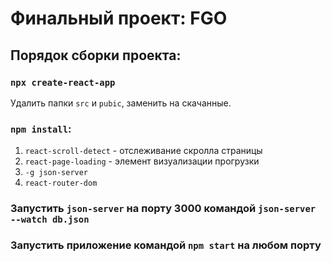 # Финальный проект: FGO

## Порядок сборки проекта:

### `npx create-react-app`
Удалить папки `src` и `pubic`, заменить на скачанные.

### `npm install`:
 1. `react-scroll-detect` - отслеживание скролла страницы
 2. `react-page-loading` - элемент визуализации прогрузки
 3. `-g json-server`
 4. `react-router-dom`

### Запустить `json-server` на порту 3000 командой `json-server --watch db.json`

### Запустить приложение командой `npm start` на любом порту
